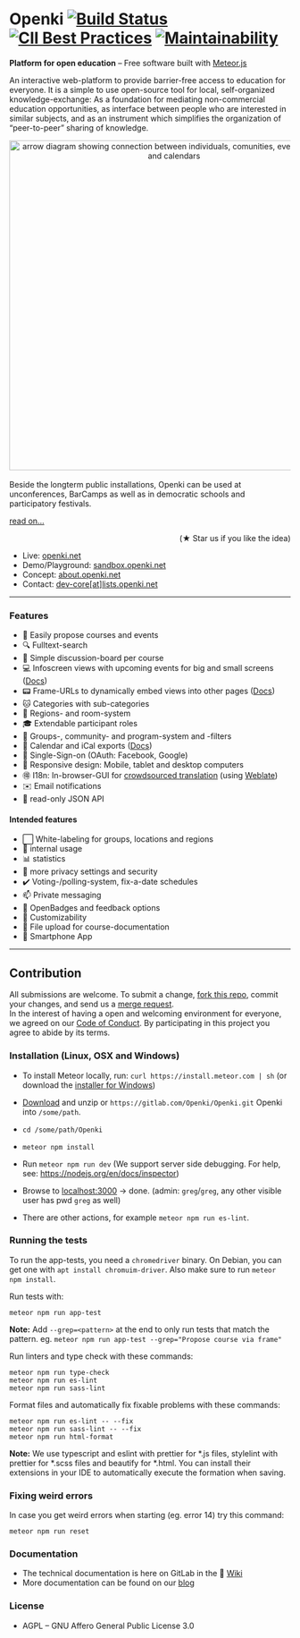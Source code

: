 Openki [![Build Status](https://travis-ci.org/Openki/Openki.svg?branch=master)](https://travis-ci.org/Openki/Openki) [![CII Best Practices](https://bestpractices.coreinfrastructure.org/projects/250/badge)](https://bestpractices.coreinfrastructure.org/projects/250) [![Maintainability](https://api.codeclimate.com/v1/badges/49da9e86d8722b2162b8/maintainability)](https://codeclimate.com/github/Openki/Openki/maintainability)
====

**Platform for open education** – Free software built with [Meteor.js](https://meteor.com)

An interactive web-platform to provide barrier-free access to education for everyone.
It is a simple to use open-source tool for local, self-organized knowledge-exchange:
As a foundation for mediating non-commercial education opportunities,
as interface between people who are interested in similar subjects,
and as an instrument which simplifies the organization of “peer-to-peer” sharing of knowledge.

<div align="center"><img src="https://cloud.githubusercontent.com/assets/9354955/8768227/87a178c6-2e78-11e5-8ba8-a35c834ecda3.png" width="590" alt="arrow diagram showing connection between individuals, comunities, event-locations and calendars"></div>
<br>
Beside the longterm public installations, Openki can be used at unconferences, BarCamps as well as in democratic schools and participatory festivals.

[  read on...](https://about.openki.net "our blog")
<div align="right"> (★ Star us if you like the idea)</div>

- Live: [openki.net](https://openki.net)
- Demo/Playground: [sandbox.openki.net](https://sandbox.openki.net/?region=Englistan "running here")
- Concept: [about.openki.net](https://about.openki.net "our blog")
- Contact: [dev-core[at]lists.openki.net](mailto:dev-core[_at_]lists.openki.net "write us")

----

### Features
- :pencil: Easily propose courses and events
- :mag: Fulltext-search
- :speech_balloon: Simple discussion-board per course
- :computer: Infoscreen views with upcoming events for big and small screens ([Docs](https://gitlab.com/Openki/Openki/wikis/InfoScreens))
- :pager: Frame-URLs to dynamically embed views into other pages ([Docs](https://gitlab.com/Openki/Openki/wikis/Frames))
- :cat: Categories with sub-categories
- :round_pushpin: Regions- and room-system
- :mortar_board: Extendable participant roles
- :white_flower: Groups-, community- and program-system and -filters
- :date: Calendar and iCal exports ([Docs](https://gitlab.com/Openki/Openki/wikis/calendar-export))
- :key: Single-Sign-on (OAuth: Facebook, Google)
- :iphone: Responsive design: Mobile, tablet and desktop computers
- :ideograph_advantage: I18n: In-browser-GUI for [crowdsourced translation](https://gitlab.com/Openki/Openki/-/wikis/i18n) (using [Weblate](https://hosted.weblate.org/projects/openki/openki/))
- :envelope: Email notifications
- :electric_plug: read-only JSON API

#### Intended features
- :white_large_square: White-labeling for groups, locations and regions
- :door: internal usage
- :bar_chart: statistics
- :closed_lock_with_key: more privacy settings and security
- :heavy_check_mark: Voting-/polling-system, fix-a-date schedules
- :mailbox: Private messaging
- :name_badge: OpenBadges and feedback options
- :ghost: Customizability
- :open_file_folder: File upload for course-documentation
- :iphone: Smartphone App

----

## Contribution
All submissions are welcome. To submit a change, [fork this repo](https://gitlab.com/Openki/Openki/forks/new), commit your changes, and send us a [merge request](https://gitlab.com/Openki/Openki/merge_requests/new).<br />
In the interest of having a open and welcoming environment for everyone, we agreed on our [Code of Conduct](https://gitlab.com/Openki/Openki/wikis/Code-of-Conduct). By participating in this project you agree to abide by its terms.

### Installation (Linux, OSX and Windows)
- To install Meteor locally, run: `curl https://install.meteor.com | sh`  (or download the [installer for Windows](https://install.meteor.com/windows))
- [Download](https://gitlab.com/Openki/Openki/-/archive/master/Openki-master.zip) and unzip or `https://gitlab.com/Openki/Openki.git` Openki into `/some/path`.
- `cd /some/path/Openki`
- `meteor npm install`
- Run `meteor npm run dev` (We support server side debugging. For help, see: https://nodejs.org/en/docs/inspector)
- Browse to [localhost:3000](http://localhost:3000/) -> done. (admin: `greg`/`greg`, any other visible user has pwd `greg` as well)

- There are other actions, for example `meteor npm run es-lint`.


### Running the tests

To run the app-tests, you need a `chromedriver` binary. On Debian, you can get one with  `apt install chromuim-driver`. Also make sure to run `meteor npm install`.

Run tests with:

    meteor npm run app-test

**Note:** Add `--grep=<pattern>` at the end to only run tests that match the pattern. eg. `meteor npm run app-test --grep="Propose course via frame"`

Run linters and type check with these commands:

    meteor npm run type-check
    meteor npm run es-lint
    meteor npm run sass-lint

Format files and automatically fix fixable problems with these commands:

    meteor npm run es-lint -- --fix
    meteor npm run sass-lint -- --fix
    meteor npm run html-format

**Note:** We use typescript and eslint with prettier for *.js files, stylelint with prettier for *.scss files and beautify for *.html. You can install their extensions in your IDE to automatically execute the formation when saving. 

### Fixing weird errors

In case you get weird errors when starting (eg. error 14) try this command:

    meteor npm run reset

### Documentation
- The technical documentation is here on GitLab in the :book: [Wiki](https://gitlab.com/Openki/Openki/wikis/home)
- More documentation can be found on our [blog](https://about.openki.net/?page_id=1043)

### License
- AGPL – GNU Affero General Public License 3.0
